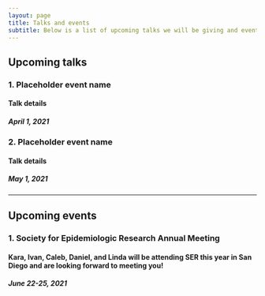 ```yaml
---
layout: page
title: Talks and events
subtitle: Below is a list of upcoming talks we will be giving and events we will be attending
---
```


## Upcoming talks

### 1. Placeholder event name
#### Talk details
##### April 1, 2021


### 2. Placeholder event name
#### Talk details
##### May 1, 2021
---

## Upcoming events

### 1. Society for Epidemiologic Research Annual Meeting
#### Kara, Ivan, Caleb, Daniel, and Linda will be attending SER this year in San Diego and are looking forward to meeting you!
##### June 22-25, 2021
